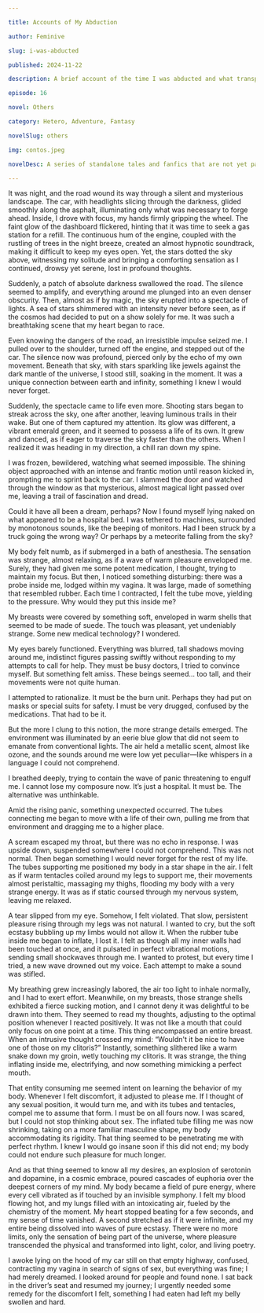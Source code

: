 ```yaml
---

title: Accounts of My Abduction

author: Feminive

slug: i-was-abducted

published: 2024-11-22

description: A brief account of the time I was abducted and what transpired.

episode: 16

novel: Others

category: Hetero, Adventure, Fantasy

novelSlug: others

img: contos.jpeg

novelDesc: A series of standalone tales and fanfics that are not yet part of a larger narrative.

---
```


It was night, and the road wound its way through a silent and mysterious landscape. The car, with headlights slicing through the darkness, glided smoothly along the asphalt, illuminating only what was necessary to forge ahead. Inside, I drove with focus, my hands firmly gripping the wheel. The faint glow of the dashboard flickered, hinting that it was time to seek a gas station for a refill. The continuous hum of the engine, coupled with the rustling of trees in the night breeze, created an almost hypnotic soundtrack, making it difficult to keep my eyes open. Yet, the stars dotted the sky above, witnessing my solitude and bringing a comforting sensation as I continued, drowsy yet serene, lost in profound thoughts.

Suddenly, a patch of absolute darkness swallowed the road. The silence seemed to amplify, and everything around me plunged into an even denser obscurity. Then, almost as if by magic, the sky erupted into a spectacle of lights. A sea of stars shimmered with an intensity never before seen, as if the cosmos had decided to put on a show solely for me. It was such a breathtaking scene that my heart began to race.

Even knowing the dangers of the road, an irresistible impulse seized me. I pulled over to the shoulder, turned off the engine, and stepped out of the car. The silence now was profound, pierced only by the echo of my own movement. Beneath that sky, with stars sparkling like jewels against the dark mantle of the universe, I stood still, soaking in the moment. It was a unique connection between earth and infinity, something I knew I would never forget.

Suddenly, the spectacle came to life even more. Shooting stars began to streak across the sky, one after another, leaving luminous trails in their wake. But one of them captured my attention. Its glow was different, a vibrant emerald green, and it seemed to possess a life of its own. It grew and danced, as if eager to traverse the sky faster than the others. When I realized it was heading in my direction, a chill ran down my spine.

I was frozen, bewildered, watching what seemed impossible. The shining object approached with an intense and frantic motion until reason kicked in, prompting me to sprint back to the car. I slammed the door and watched through the window as that mysterious, almost magical light passed over me, leaving a trail of fascination and dread.

Could it have all been a dream, perhaps? Now I found myself lying naked on what appeared to be a hospital bed. I was tethered to machines, surrounded by monotonous sounds, like the beeping of monitors. Had I been struck by a truck going the wrong way? Or perhaps by a meteorite falling from the sky?

My body felt numb, as if submerged in a bath of anesthesia. The sensation was strange, almost relaxing, as if a wave of warm pleasure enveloped me. Surely, they had given me some potent medication, I thought, trying to maintain my focus. But then, I noticed something disturbing: there was a probe inside me, lodged within my vagina. It was large, made of something that resembled rubber. Each time I contracted, I felt the tube move, yielding to the pressure. Why would they put this inside me?

My breasts were covered by something soft, enveloped in warm shells that seemed to be made of suede. The touch was pleasant, yet undeniably strange. Some new medical technology? I wondered.

My eyes barely functioned. Everything was blurred, tall shadows moving around me, indistinct figures passing swiftly without responding to my attempts to call for help. They must be busy doctors, I tried to convince myself. But something felt amiss. These beings seemed... too tall, and their movements were not quite human.

I attempted to rationalize. It must be the burn unit. Perhaps they had put on masks or special suits for safety. I must be very drugged, confused by the medications. That had to be it.

But the more I clung to this notion, the more strange details emerged. The environment was illuminated by an eerie blue glow that did not seem to emanate from conventional lights. The air held a metallic scent, almost like ozone, and the sounds around me were low yet peculiar—like whispers in a language I could not comprehend.

I breathed deeply, trying to contain the wave of panic threatening to engulf me. I cannot lose my composure now. It’s just a hospital. It must be. The alternative was unthinkable.

Amid the rising panic, something unexpected occurred. The tubes connecting me began to move with a life of their own, pulling me from that environment and dragging me to a higher place.

A scream escaped my throat, but there was no echo in response. I was upside down, suspended somewhere I could not comprehend. This was not normal. Then began something I would never forget for the rest of my life. The tubes supporting me positioned my body in a star shape in the air. I felt as if warm tentacles coiled around my legs to support me, their movements almost peristaltic, massaging my thighs, flooding my body with a very strange energy. It was as if static coursed through my nervous system, leaving me relaxed.

A tear slipped from my eye. Somehow, I felt violated. That slow, persistent pleasure rising through my legs was not natural. I wanted to cry, but the soft ecstasy bubbling up my limbs would not allow it. When the rubber tube inside me began to inflate, I lost it. I felt as though all my inner walls had been touched at once, and it pulsated in perfect vibrational motions, sending small shockwaves through me. I wanted to protest, but every time I tried, a new wave drowned out my voice. Each attempt to make a sound was stifled.

My breathing grew increasingly labored, the air too light to inhale normally, and I had to exert effort. Meanwhile, on my breasts, those strange shells exhibited a fierce sucking motion, and I cannot deny it was delightful to be drawn into them. They seemed to read my thoughts, adjusting to the optimal position whenever I reacted positively. It was not like a mouth that could only focus on one point at a time. This thing encompassed an entire breast. When an intrusive thought crossed my mind: “Wouldn't it be nice to have one of those on my clitoris?” Instantly, something slithered like a warm snake down my groin, wetly touching my clitoris. It was strange, the thing inflating inside me, electrifying, and now something mimicking a perfect mouth.

That entity consuming me seemed intent on learning the behavior of my body. Whenever I felt discomfort, it adjusted to please me. If I thought of any sexual position, it would turn me, and with its tubes and tentacles, compel me to assume that form. I must be on all fours now. I was scared, but I could not stop thinking about sex. The inflated tube filling me was now shrinking, taking on a more familiar masculine shape, my body accommodating its rigidity. That thing seemed to be penetrating me with perfect rhythm. I knew I would go insane soon if this did not end; my body could not endure such pleasure for much longer.

And as that thing seemed to know all my desires, an explosion of serotonin and dopamine, in a cosmic embrace, poured cascades of euphoria over the deepest corners of my mind. My body became a field of pure energy, where every cell vibrated as if touched by an invisible symphony. I felt my blood flowing hot, and my lungs filled with an intoxicating air, fueled by the chemistry of the moment. My heart stopped beating for a few seconds, and my sense of time vanished. A second stretched as if it were infinite, and my entire being dissolved into waves of pure ecstasy. There were no more limits, only the sensation of being part of the universe, where pleasure transcended the physical and transformed into light, color, and living poetry.

I awoke lying on the hood of my car still on that empty highway, confused, contracting my vagina in search of signs of sex, but everything was fine; I had merely dreamed. I looked around for people and found none. I sat back in the driver’s seat and resumed my journey; I urgently needed some remedy for the discomfort I felt, something I had eaten had left my belly swollen and hard.